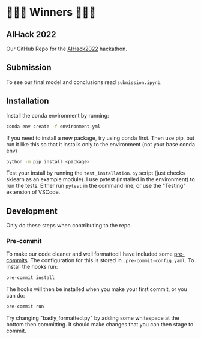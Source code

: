 # 🎉🎉🎉 Winners 🎉🎉🎉

## AIHack 2022

Our GitHub Repo for the [AIHack2022](https://2022.aihack.org) hackathon.

## Submission

To see our final model and conclusions read `submission.ipynb`.

## Installation

Install the conda environment by running:

```bash
conda env create -f environment.yml
```

If you need to install a new package, try using conda first. Then use pip, but run it like this so that it installs only to the environment (not your base conda env)

```bash
python -m pip install <package>
```

Test your install by running the ```test_installation.py``` script (just checks sklearn as an example module). I use pytest (installed in the environment) to run the tests. Either run `pytest` in the command line, or use the "Testing" extension of VSCode.

## Development

Only do these steps when contributing to the repo.

### Pre-commit

To make our code cleaner and well formatted I have included some [pre-commits](https://pre-commit.com/). The configuration for this is stored in `.pre-commit-config.yaml`. To install the hooks run:
```bash
pre-commit install
```

The hooks will then be installed when you make your first commit, or you can do:
```bash
pre-commit run
```

Try changing "badly_formatted.py" by adding some whitespace at the bottom then committing. It should make changes that you can then stage to commit.

